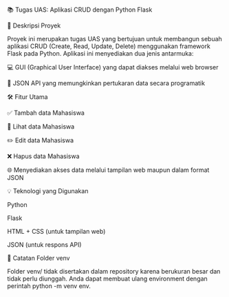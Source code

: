 📚 Tugas UAS: Aplikasi CRUD dengan Python Flask

📌 Deskripsi Proyek

Proyek ini merupakan tugas UAS yang bertujuan untuk membangun sebuah aplikasi CRUD (Create, Read, Update, Delete) menggunakan framework Flask pada Python. Aplikasi ini menyediakan dua jenis antarmuka:

💻 GUI (Graphical User Interface) yang dapat diakses melalui web browser

🔗 JSON API yang memungkinkan pertukaran data secara programatik


🛠️ Fitur Utama

✅ Tambah data Mahasiswa

📄 Lihat data Mahasiswa 

✏️ Edit data Mahasiswa 

❌ Hapus data Mahasiswa 

🌐 Menyediakan akses data melalui tampilan web maupun dalam format JSON


💡 Teknologi yang Digunakan

Python

Flask

HTML + CSS (untuk tampilan web)

JSON (untuk respons API)


📁 Catatan Folder venv

Folder venv/ tidak disertakan dalam repository karena berukuran besar dan tidak perlu diunggah. Anda dapat membuat ulang environment dengan perintah python -m venv env.